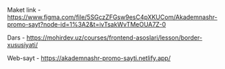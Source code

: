 Maket link - https://www.figma.com/file/5SGczZFGsw9esC4pXKUCom/Akademnashr-promo-sayt?node-id=1%3A2&t=ivTsakWvTMeOUA7Z-0

Dars - https://mohirdev.uz/courses/frontend-asoslari/lesson/border-xususiyati/

Web-sayt - https://akademnashr-promo-sayti.netlify.app/